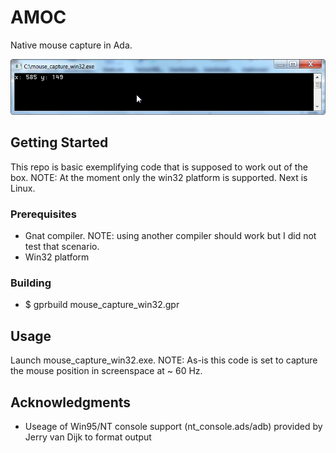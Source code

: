 # AMOC

Native mouse capture in Ada. 

![alt text](https://github.com/ohenley/Mouse-Capture/blob/master/mouse_capture_win32_cmd.png)

## Getting Started

This repo is basic exemplifying code that is supposed to work out of the box. 
NOTE: At the moment only the win32 platform is supported. Next is Linux.

### Prerequisites

- Gnat compiler. NOTE: using another compiler should work but I did not test that scenario.
- Win32 platform

### Building

* $ gprbuild mouse_capture_win32.gpr

## Usage

Launch mouse_capture_win32.exe. NOTE: As-is this code is set to capture the mouse position in screenspace at ~ 60 Hz.

## Acknowledgments

* Useage of Win95/NT console support (nt_console.ads/adb) provided by Jerry van Dijk to format output
